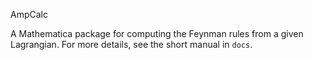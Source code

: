 AmpCalc

A Mathematica package for computing the Feynman rules from a given Lagrangian. For more details, see the short manual in `docs`.
